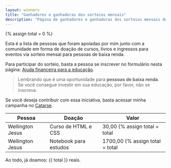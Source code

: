 ```yaml
---
layout: winners
title: "Ganhadores e ganhadoras dos sorteios mensais"
description: "Página de ganhadores e ganhadoras dos sorteios mensais de cursos, livros e ingressos para eventos"
---
```

{% assign total = 0 %}

Esta é a lista de pessoas que foram apoiadas por mim junto com a comunidade em forma de doação de cursos, livros e ingressos para eventos via sorteio mensal para pessoas de baixa renda.

Para participar do sorteio, basta a pessoa se inscrever no formulário nesta página: [Ajuda financeira para a educação](http://localhost:4000/devolvendo-para-a-comunidade/).

> Lembrando que é uma oportunidade para **pessoas de baixa renda**. Se você consegue investir em sua educação, por favor, não se inscreva.

Se você deseja contribuir com essa iniciativa, basta acessar minha campanha no [Catarse](https://www.catarse.me/woliveiras).

| Pessoa | Doação | Valor |
| ---- | ---- | ---- |
| Wellington Jesus | Curso de HTML e CSS | 30,00 {% assign total = total  | plus: 30 %} |
| Wellington Jesus | Notebook para estudos | 1700,00 {% assign total = total  | plus: 1700 %} |

Ao todo, já doamos: {{ total }} reais.
